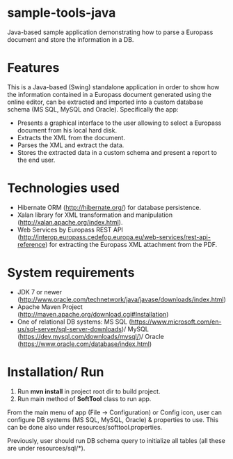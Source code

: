 sample-tools-java
=================

Java-based sample application demonstrating how to parse a Europass document and store the information in a DB.

Features
=========
This is a Java-based (Swing) standalone application in order to show how the information contained in a Europass document generated using the online editor, can be extracted and imported into a custom database schema (MS SQL, MySQL and Oracle). Specifically the app:

- Presents a graphical interface to the user allowing to select a Europass document from his local hard disk.
- Extracts the XML from the document.
- Parses the XML and extract the data.
- Stores the extracted data in a custom schema and present a report to the end user.

Technologies used
=================
- Hibernate ORM (http://hibernate.org/) for database persistence.
- Xalan library for XML transformation and manipulation (http://xalan.apache.org/index.html).
- Web Services by Europass REST API (http://interop.europass.cedefop.europa.eu/web-services/rest-api-reference) for extracting the Europass XML attachment from the PDF.

System requirements
====================
- JDK 7 or newer (http://www.oracle.com/technetwork/java/javase/downloads/index.html)
- Apache Maven Project (http://maven.apache.org/download.cgi#Installation)
- One of relational DB systems: MS SQL (https://www.microsoft.com/en-us/sql-server/sql-server-downloads)/ MySQL (https://dev.mysql.com/downloads/mysql/)/ Oracle (https://www.oracle.com/database/index.html) 

Installation/ Run
==================
1. Run **mvn install** in project root dir to build project.
2. Run main method of **SoftTool** class to run app. 

From the main menu of app (File -> Configuration) or Config icon, user can configure DB systems (MS SQL, MySQL, Oracle) & properties to use.
This can be done also under resources/softtool.properties.
 
Previously, user should run DB schema query to initialize all tables (all these are under resources/sql/*).
 
